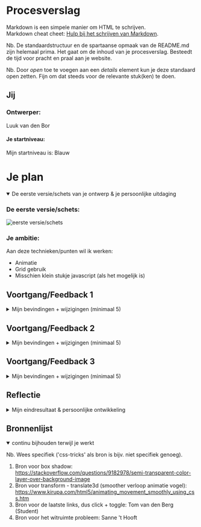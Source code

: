 # Procesverslag
Markdown is een simpele manier om HTML te schrijven.  
Markdown cheat cheet: [Hulp bij het schrijven van Markdown](https://github.com/adam-p/markdown-here/wiki/Markdown-Cheatsheet).

Nb. De standaardstructuur en de spartaanse opmaak van de README.md zijn helemaal prima. Het gaat om de inhoud van je procesverslag. Besteedt de tijd voor pracht en praal aan je website.

Nb. Door *open* toe te voegen aan een *details* element kun je deze standaard open zetten. Fijn om dat steeds voor de relevante stuk(ken) te doen.


## Jij

### Ontwerper:
Luuk van den Bor

#### Je startniveau:
Mijn startniveau is: Blauw


# Je plan

<details open>
  <summary>De eerste versie/schets van je ontwerp & je persoonlijke uitdaging</summary>

  ### De eerste versie/schets:
  <img src="readme-images/schets.png" width="375px" alt="eerste versie/schets">

  ### Je ambitie:
  Aan deze technieken/punten wil ik werken:
  - Animatie
  - Grid gebruik
  - Misschien klein stukje javascript (als het mogelijk is)

</details>


## Voortgang/Feedback 1

<details>
  <summary>Mijn bevindingen + wijzigingen (minimaal 5)</summary>

  ### Bevindingen:
  Omschrijving van wat er nog niet orde was (tekst en afbeeding(en)).

  <img src="readme-images/feedback.png" width="375px" alt="miro feedback">

  Feedback punten:

  Je zou kunnen kiezen voor een play/mute button zodat er continue muziek loopt van de desbetreffende serie

  De detailpagina's in de stijl aanpassen per game.

  Als je wilt animeren kan je de karakters misschien uit beeld naar recht sliden en weer in beeld sliden met de gekozen animatie

  Je kunt nadenken over easter eggs vanuit de game

  Progressive Disclosure met karakter misschien

  Delays toevoegen voor weergave info

  #### Oplossing:
  Beschrijving hoe je het hebt hebt opgelost of als het niet gelukt is hoe je het zou oplossen (tekst en afbeeding(en)).

  <img src="readme-images/vervolgschets.png" width="375px" alt="nieuwe schets met interacties">

  Op het eerste scherm heb ik de overview weergegeven met de hover animatie om de aparte games te tonen.

  Op het tweede scherm zie je per game het overzicht waarbij de elementen inschuiven op het moment dat je op de background klikt.

  Op het derde scherm heb ik een animatie uitgelicht van het karakter waarbij je met een dubbelklik (of misschien 1 klik) het element een sprong laat maken of misschien een woosh (even kijken wat haalbaar is).

  Op het laatste scherm heb ik uitgelicht dat met een button je de muziek van de game kan afspelen.

  Als ik nog tijd over heb wil ik nog een easter egg toevoegen. Eerst maar focussen op bovenstaande punten.

</details>


## Voortgang/Feedback 2

<details>
  <summary>Mijn bevindingen + wijzigingen (minimaal 5)</summary>

  <img src="readme-images/feedback2_1.png" width="375px" alt="miro feedback">

  <img src="readme-images/feedback2_2.png" width="375px" alt="miro feedback">

  ### Bevindingen:
  Omschrijving van wat er nog niet orde was (tekst en afbeeding(en)).

  Verzorging:
  - Als je het scherm niet te veel verkleint is het goed responsive. Bij meer dan 50% vallen delen buiten het veld en zijn de characters te groot.

Semantische code
  - Alt text ontbreekt nog.

Nette code
  - In  CSS root staat een kleur.
  - Je zou meer witruimte kunnen gebruiken.
  - Uitleg ontbreekt nog.
  - Veel gebruik van PX, geen relatieve units.
  - Als je 1 x de keyframe van opacity hebt aangemaakt, moet je hem dan nog herhalen?
  - Afmetingen foto's en text grootte wordt steeds herhaald, deze kan in 1x worden geschreven.
  - Nog geen bronnen opgenomen, maar misschien NVT.

  #### Oplossing:
  Beschrijving hoe je het hebt hebt opgelost of als het niet gelukt is hoe je het zou oplossen (tekst en afbeeding(en)).

  - Alt text toegevoegd
  - Custom properties toegevoegd voor de kleuren settings
  - Alle elementen met px veranderd naar em
  - Alle algemene styling per 1 element toegepast en herhaling eruit gehaald
  - Afbeelding groottes aangepast
  - Bronnen in styling notities gezet

</details>


## Voortgang/Feedback 3

<details>
  <summary>Mijn bevindingen + wijzigingen (minimaal 5)</summary>

  <img src="readme-images/feedback3.png" width="375px" alt="miro feedback">

  ### Bevindingen:
  Omschrijving van wat er nog niet orde was (tekst en afbeeding(en)).

  - Concept en details passen nog niet goed bij elkaar
  - Styling kan strakker
  - Code bij elkaar positioneren
  - Technische problemen: Witruimte ontstaat aan zijkant
  - Meer animaties toevoegen

  #### Oplossing:
  Beschrijving hoe je het hebt hebt opgelost of als het niet gelukt is hoe je het zou oplossen (tekst en afbeeding(en)).

  - Concept strakker uitgewerkt. Nu een quest game ervan gemaakt dat je per game een verstopt element moet zoeken en daar op moet klikken zodat er een animatie activeert.
  - Schaduwen toegevoegd, overgangen smoother laten lopen (Sanne), tekst styling van de quest passend gemaakt. Concept voelt nu als een geheel
  - Alle code semantisch correct neergezet (volgens mij geheel kloppend), code bij elkaar gepositioneerd en duidelijk titels gegeven
  - Witruimte probleem opgelost door Sanne. Het probleem was dat de afbeeldingen in de div uit de div staken als die opx breed was.
  - Animaties per game toegevoegd met elementen (krokodil, vogel, kat, octopus en pepsiflesje (easter egg)) die te maken hebben met de game.

</details>


## Reflectie

<details>
  <summary>Mijn eindresultaat & persoonlijke ontwikkeling</summary>

  ### Je uitkomst - karakteristiek screenshot(s):
  <img src="readme-images/dummy-plaatje.jpg" width="375px" alt="final ontwerp">


  ### Dit ging goed/Heb ik geleerd:
  Korte omschrijving met plaatje(s)

  <img src="readme-images/dummy-plaatje.jpg" width="375px" alt="top">


  ### Dit was lastig/Is niet gelukt:
  Korte omschrijving met plaatje(s)

  <img src="readme-images/dummy-plaatje.jpg" width="375px" alt="bummer">
</details>




## Bronnenlijst

<details open>
<summary>continu bijhouden terwijl je werkt</summary>

Nb. Wees specifiek ('css-tricks' als bron is bijv. niet specifiek genoeg).

1. Bron voor box shadow: https://stackoverflow.com/questions/9182978/semi-transparent-color-layer-over-background-image
2. Bron voor transform - translate3d (smoother verloop animatie vogel): https://www.kirupa.com/html5/animating_movement_smoothly_using_css.htm
3. Bron voor de laatste links, dus click + toggle: Tom van den Berg (Student)
4. Bron voor het witruimte probleem: Sanne 't Hooft

</details>
